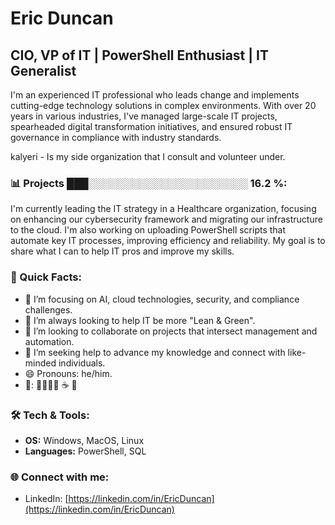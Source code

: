 
# Eric Duncan

## CIO, VP of IT | PowerShell Enthusiast | IT Generalist

I'm an experienced IT professional who leads change and implements cutting-edge technology solutions in complex environments. With over 20 years in various industries, I've managed large-scale IT projects, spearheaded digital transformation initiatives, and ensured robust IT governance in compliance with industry standards.

kalyeri - Is my side organization that I consult and volunteer under.

### 📊 Projects  ███░░░░░░░░░░░░░░░░░░░░░░   16.2 %:
I'm currently leading the IT strategy in a Healthcare organization, focusing on enhancing our cybersecurity framework and migrating our infrastructure to the cloud. I'm also working on uploading PowerShell scripts that automate key IT processes, improving efficiency and reliability. My goal is to share what I can to help IT pros and improve my skills.

### 🚀 Quick Facts:
- 🔭 I’m focusing on AI, cloud technologies, security, and compliance challenges.
- 🌱 I’m always looking to help IT be more "Lean & Green".
- 👯 I’m looking to collaborate on projects that intersect management and automation.
- 🤔 I’m seeking help to advance my knowledge and connect with like-minded individuals.
- 😄 Pronouns: he/him.
- 🥰: 👨‍👩‍👧‍👧 ☕ 🍷

### 🛠️ Tech & Tools:
- **OS:** Windows, MacOS, Linux
- **Languages:** PowerShell, SQL

### 🌐 Connect with me:
- LinkedIn: [https://linkedin.com/in/EricDuncan](https://linkedin.com/in/EricDuncan)
